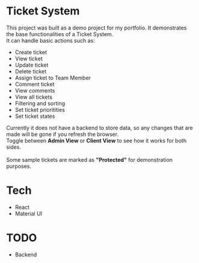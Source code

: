 # Ticket System

<p>
This project was built as a demo project for my portfolio. It demonstrates
the base functionalities of a Ticket System. <br>
It can handle basic actions such as:
<ul>
<li>Create ticket</li>
<li>View ticket</li>
<li>Update ticket</li>
<li>Delete ticket</li>
<li>Assign ticket to Team Member</li>
<li>Comment ticket</li>
<li>View comments</li>
<li>View all tickets</li>
<li>Filtering and sorting</li>
<li>Set ticket prioritities</li>
<li>Set ticket states</li>
</ul>
Currently it does not have a backend to store data, so any changes that
are made will be gone if you refresh the browser. <br>
Toggle between <b>Admin View </b>
or <b>Client View</b> to see how it works for both sides.
<br>
<br>
Some sample tickets are marked as <b>"Protected"</b> for demonstration
purposes.</p>

# Tech

<ul>
  <li>React</li>
    <li>Material UI</li>
</ul>

# TODO

<ul>
<li>Backend</li>
</ul>
